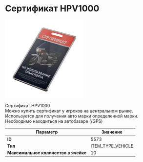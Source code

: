 # Сертификат HPV1000

![Item Image](../img/5573.webp?raw=true)

Сертификат HPV1000<br>Можно купить сертификат у игроков на центральном рынке.<br>Используется для получения авто марки определенной марки.<br>Необходимо находиться на автобазаре (/GPS)


| Параметр | Значение |
|----------|----------|
| **ID** | 5573 |
| **Тип** | ITEM_TYPE_VEHICLE |
| **Максимальное количество в ячейке** | 10 |

